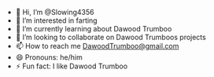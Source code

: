 - 👋 Hi, I’m @Slowing4356
- 👀 I’m interested in farting
- 🌱 I’m currently learning about Dawood Trumboo
- 💞️ I’m looking to collaborate on Dawood Trumboos projects
- 📫 How to reach me DawoodTrumboo@gmail.com
- 😄 Pronouns: he/him
- ⚡ Fun fact: I like Dawood Trumboo

<!---
Slowing4356/Slowing4356 is a ✨ special ✨ repository because its `README.md` (this file) appears on your GitHub profile.
You can click the Preview link to take a look at your changes.
--->
